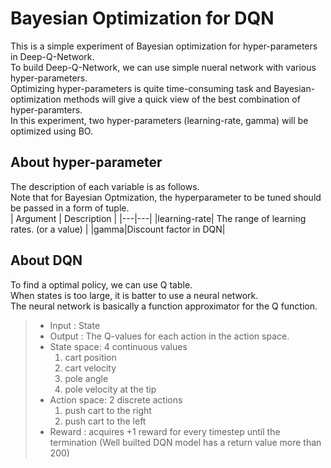 # Bayesian Optimization for DQN
This is a simple experiment of Bayesian optimization for hyper-parameters in Deep-Q-Network.  
To build Deep-Q-Network, we can use simple nueral network with various hyper-parameters.  
Optimizing hyper-parameters is quite time-consuming task and Bayesian-optimization methods will give a quick view of the best combination of hyper-paramters.  
In this experiment, two hyper-parameters (learning-rate, gamma) will be optimized using BO.



## About hyper-parameter
The description of each variable is as follows.  
Note that for Bayesian Optmization, the hyperparameter to be tuned should be passed in a form of tuple.  
| Argument | Description |
|---|---|
|learning-rate| The range of learning rates. (or a value) |
|gamma|Discount factor in DQN|



## About DQN
To find a optimal policy, we can use Q table.  
When states is too large, it is batter to use a neural network.  
The neural network is basically a function approximator for the Q function.  
> * Input : State  
> * Output : The Q-values for each action in the action space.  
> * State space: 4 continuous values  
>   1. cart position
>   2. cart velocity
>   3. pole angle
>   4. pole velocity at the tip
> * Action space: 2 discrete actions
>   1. push cart to the right
>   2. push cart to the left
> * Reward : acquires +1 reward for every timestep until the termination
>   (Well builted DQN model has a return value more than 200) 
